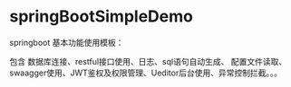 # springBootSimpleDemo

springboot 基本功能使用模板：

包含 数据库连接、restful接口使用、日志、sql语句自动生成、
配置文件读取、swaagger使用、JWT鉴权及权限管理、Ueditor后台使用、异常控制拦截。。。


